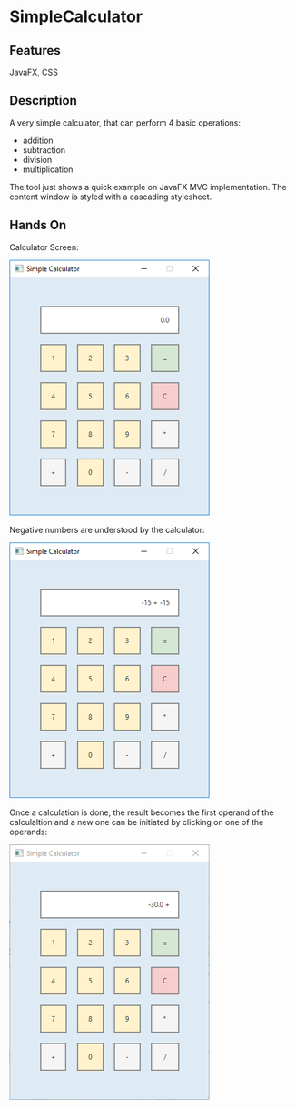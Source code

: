 # SimpleCalculator

## Features

JavaFX, CSS

## Description

A very simple calculator, that can perform 4 basic operations:
- addition
- subtraction
- division
- multiplication

The tool just shows a quick example on JavaFX MVC implementation. The content window is styled with a cascading stylesheet.

## Hands On

Calculator Screen:

![Simple Calculator screen](https://github.com/bjanos/Screenshots/blob/master/SimpleCalculator/2018-04-19_10-48-33.png)

Negative numbers are understood by the calculator:

![Negative Numbers](https://github.com/bjanos/Screenshots/blob/master/SimpleCalculator/2018-04-19_11-01-21.png)

Once a calculation is done, the result becomes the first operand of the calculaltion and a new one can be initiated by clicking on one of the operands:

![Continue Calculation](https://github.com/bjanos/Screenshots/blob/master/SimpleCalculator/2018-04-19_11-04-45.png)


